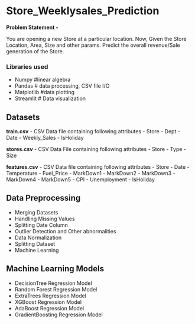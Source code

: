 

# Store_Weeklysales_Prediction

**Problem Statement -**

You are opening a new Store at a particular location. Now, Given the Store Location, Area, Size and other params. Predict the overall revenue/Sale generation of the Store.

### Libraries used
- Numpy #linear algebra
- Pandas # data processing, CSV file I/O 
- Matplotlib #data plotting
- Streamlit # Data visualization

## Datasets
 **train.csv** - CSV Data file containing following attributes
	- Store
	- Dept
	- Date
	- Weekly_Sales
	- IsHoliday

 **stores.csv** - CSV Data File containing following attributes 
	 - Store
	 - Type
	 - Size
	 
 **features.csv** - CSV Data file containing following attributes
	- Store
	- Date
	- Temperature
	- Fuel_Price
	- MarkDown1
	- MarkDown2
	- MarkDown3
	- MarkDown4
	- MarkDown5
	- CPI
	- Unemployment
	- IsHoliday

## Data Preprocessing
- Merging Datasets
- Handling Missing Values
- Splitting Date Column
- Outlier Detection and Other abnormalities
- Data Normalization
- Splitting Dataset
- Machine Learning	

## Machine Learning Models
- DecisionTree Regression Model
- Random Forest Regression Model
- ExtraTrees Regression Model
- XGBoost Regression Model
- AdaBoost Regression Model
- GradientBoosting Regression Model

  
  

	
